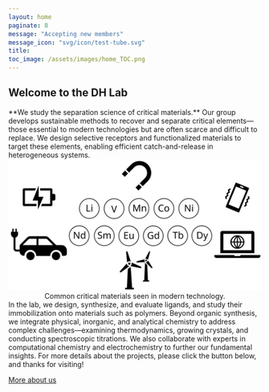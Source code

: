 ```yaml
---
layout: home
paginate: 8
message: "Accepting new members"
message_icon: "svg/icon/test-tube.svg"
title:
toc_image: /assets/images/home_TOC.png
---
```

<h2 class="custom-heading">
  Welcome to the DH Lab
</h2>
**We study the separation science of critical materials.**
Our group develops sustainable methods to recover and separate critical
elements—those essential to modern technologies but are often scarce and difficult
to replace. We design selective receptors and functionalized materials to target
these elements, enabling efficient catch-and-release in heterogeneous systems.

<img class="home-image" src="/assets/images/AboutDHLab.svg" alt="Home page image">

<div align="center">
Common critical materials seen in modern technology.
</div>
In the lab, we design, synthesize, and evaluate ligands, and study
their immobilization onto materials such as polymers. Beyond organic
synthesis, we integrate physical, inorganic, and analytical chemistry
to address complex challenges—examining thermodynamics, growing
crystals, and conducting spectroscopic titrations. We also
collaborate with experts in computational chemistry and
electrochemistry to further our fundamental insights.
For more details about the projects, please click the button below, and
thanks for visiting!

<a href="About" class="link-button">More about us</a><br>

